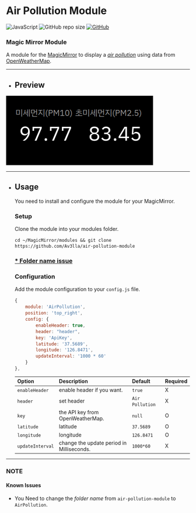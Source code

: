 # Air Pollution Module

![JavaScript](https://img.shields.io/badge/JavaScript-181717.svg?logo=javascript)
![GitHub repo size](https://img.shields.io/github/repo-size/av3lla/air-pollution-module)
[![GitHub](https://img.shields.io/github/license/av3lla/air-pollution-module)](https://mit-license.org/)

### Magic Mirror Module

A module for the [MagicMirror](https://github.com/MichMich/MagicMirror) to display a [*air pollution*](https://en.wikipedia.org/wiki/Air_pollution) using data from [OpenWeatherMap](https://openweathermap.org/).

---

* ## Preview
![preview](.github/preview.png)

---

* ## Usage
    You need to install and configure the module for your MagicMirror.

    ### Setup
    Clone the module into your modules folder.
    ```shell
    cd ~/MagicMirror/modules && git clone https://github.com/Av3lla/air-pollution-module
    ```
    ### [* Folder name issue](#known-issues)

    ### Configuration

    Add the module configuration to your `config.js` file.

    ```js
    {
    	module: 'AirPollution',
    	position: 'top_right',
    	config: {
            enableHeader: true,
            header: "header",
            key: 'ApiKey',
            latitude: '37.5689',
            longitude: '126.8471',
            updateInterval: '1000 * 60'
    	}
    },
    ```

    | Option | Description | Default | Required |
    |---|---|---|---|
    | `enableHeader` | enable header if you want. | `true` | X |
    | `header` | set header | `Air Pollution` | X |
    | `key` | the API key from OpenWeatherMap.| `null` | O |
    | `latitude` | latitude | `37.5689` | O |
    | `longitude` | longitude | `126.8471` | O |
    | `updateInterval` | change the update period in Milliseconds. | `1000*60` | X |

---

### NOTE

#### Known Issues
  * You Need to change the *folder name* from `air-pollution-module` to `AirPollution`.